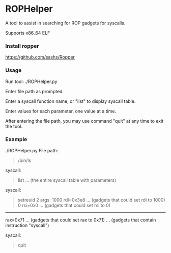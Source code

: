 # ROPHelper
A tool to assist in searching for ROP gadgets for syscalls.

Supports x86_64 ELF

### Install ropper
https://github.com/sashs/Ropper

### Usage
Run tool: ./ROPHelper.py

Enter file path as prompted.

Enter a syscall function name, or "list" to display syscall table.

Enter values for each parameter, one value at a time.

After entering the file path, you may use command "quit" at any time to exit the tool.

### Example

./ROPHelper.py
File path:
> /bin/ls

syscall:
> list
...
(the entire syscall table with parameters)

syscall:
> setreuid
2 args:
> 1000
rdi=0x3e8
...
(gadgets that could set rdi to 1000)
> 0
rsi=0x0
...
(gadgets that could set rsi to 0)
-----------------------------------------------------------------
rax=0x71
...
(gadgets that could set rax to 0x71)
...
(gadgets that contain instruction "syscall")

syscall:
> quit
